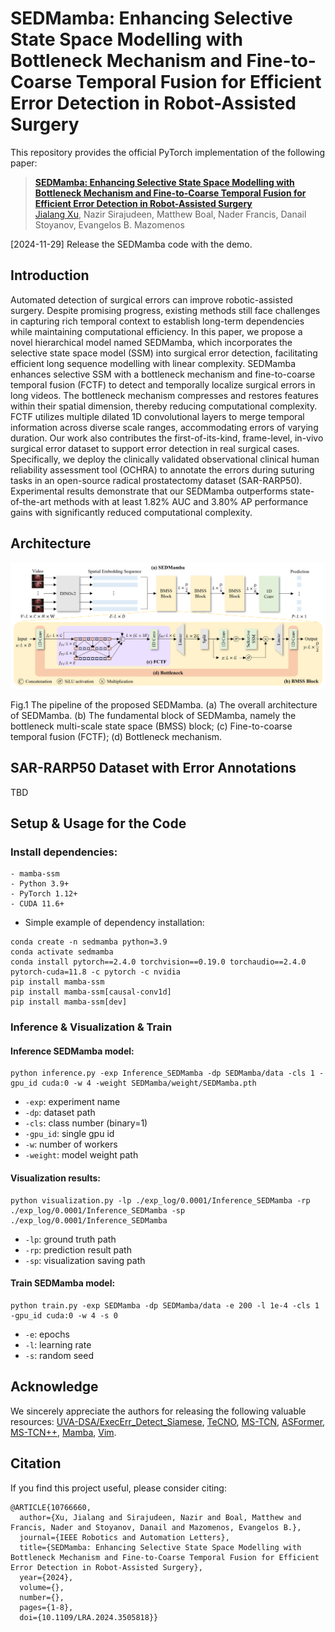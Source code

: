 # SEDMamba: Enhancing Selective State Space Modelling with Bottleneck Mechanism and Fine-to-Coarse Temporal Fusion for Efficient Error Detection in Robot-Assisted Surgery
This repository provides the official PyTorch implementation of the following paper:
> [**SEDMamba: Enhancing Selective State Space Modelling with Bottleneck Mechanism and Fine-to-Coarse Temporal Fusion for Efficient Error Detection in Robot-Assisted Surgery**](https://doi.org/10.1109/LRA.2024.3505818)<br>
> [Jialang Xu](https://www.linkedin.com/in/jialang-xu-778952257/), Nazir Sirajudeen, Matthew Boal, Nader Francis, Danail Stoyanov, Evangelos B. Mazomenos

[2024-11-29] Release the SEDMamba code with the demo.

## Introduction
Automated detection of surgical errors can improve robotic-assisted surgery. Despite promising progress, existing methods still face challenges in capturing rich temporal context to establish long-term dependencies while maintaining computational efficiency. In this paper, we propose a novel hierarchical model named SEDMamba, which incorporates the selective state space model (SSM) into surgical error detection, facilitating efficient long sequence modelling with linear complexity. SEDMamba enhances selective SSM with a bottleneck mechanism and fine-to-coarse temporal fusion (FCTF) to detect and temporally localize surgical errors in long videos. The bottleneck mechanism compresses and restores features within their spatial dimension, thereby reducing computational complexity. FCTF utilizes multiple dilated 1D convolutional layers to merge temporal information across diverse scale ranges, accommodating errors of varying duration. Our work also contributes the first-of-its-kind, frame-level, in-vivo surgical error dataset to support error detection in real surgical cases. Specifically, we deploy the clinically validated observational clinical human reliability assessment tool (OCHRA) to annotate the errors during suturing tasks in an open-source radical prostatectomy dataset (SAR-RARP50). Experimental results demonstrate that our SEDMamba outperforms state-of-the-art methods with at least 1.82% AUC and 3.80% AP performance gains with significantly reduced computational complexity.

## Architecture
<img src="./figure/framework.png"/>

Fig.1 The pipeline of the proposed SEDMamba. (a) The overall architecture of SEDMamba. (b) The fundamental block of SEDMamba, namely the bottleneck
 multi-scale state space (BMSS) block; (c) Fine-to-coarse temporal fusion (FCTF); (d) Bottleneck mechanism.

## SAR-RARP50 Dataset with Error Annotations
TBD

## Setup & Usage for the Code
### Install dependencies:
```
- mamba-ssm
- Python 3.9+
- PyTorch 1.12+
- CUDA 11.6+
```

- Simple example of dependency installation:
```
conda create -n sedmamba python=3.9
conda activate sedmamba
conda install pytorch==2.4.0 torchvision==0.19.0 torchaudio==2.4.0  pytorch-cuda=11.8 -c pytorch -c nvidia
pip install mamba-ssm
pip install mamba-ssm[causal-conv1d]
pip install mamba-ssm[dev]
```

### Inference & Visualization & Train
#### Inference SEDMamba model:
```
python inference.py -exp Inference_SEDMamba -dp SEDMamba/data -cls 1 -gpu_id cuda:0 -w 4 -weight SEDMamba/weight/SEDMamba.pth
```
- `-exp`: experiment name
- `-dp`: dataset path
- `-cls`: class number (binary=1)
- `-gpu_id`: single gpu id
- `-w`: number of workers
- `-weight`: model weight path

#### Visualization results:
```
python visualization.py -lp ./exp_log/0.0001/Inference_SEDMamba -rp ./exp_log/0.0001/Inference_SEDMamba -sp ./exp_log/0.0001/Inference_SEDMamba
```
- `-lp`: ground truth path
- `-rp`: prediction result path
- `-sp`: visualization saving path

#### Train SEDMamba model:
```
python train.py -exp SEDMamba -dp SEDMamba/data -e 200 -l 1e-4 -cls 1 -gpu_id cuda:0 -w 4 -s 0
```
- `-e`: epochs
- `-l`: learning rate
- `-s`: random seed

## Acknowledge
We sincerely appreciate the authors for releasing the following valuable resources: [UVA-DSA/ExecErr_Detect_Siamese](https://github.com/UVA-DSA/ExecErr_Detect_Siamese), [TeCNO](https://github.com/tobiascz/TeCNO), [MS-TCN](https://github.com/yabufarha/ms-tcn), [ASFormer](https://github.com/ChinaYi/ASFormer), [MS-TCN++](https://github.com/sj-li/MS-TCN2), [Mamba](https://github.com/state-spaces/mamba), [Vim](https://github.com/kyegomez/VisionMamba).

## Citation
If you find this project useful, please consider citing:
```
@ARTICLE{10766660,
  author={Xu, Jialang and Sirajudeen, Nazir and Boal, Matthew and Francis, Nader and Stoyanov, Danail and Mazomenos, Evangelos B.},
  journal={IEEE Robotics and Automation Letters}, 
  title={SEDMamba: Enhancing Selective State Space Modelling with Bottleneck Mechanism and Fine-to-Coarse Temporal Fusion for Efficient Error Detection in Robot-Assisted Surgery}, 
  year={2024},
  volume={},
  number={},
  pages={1-8},
  doi={10.1109/LRA.2024.3505818}}
```

